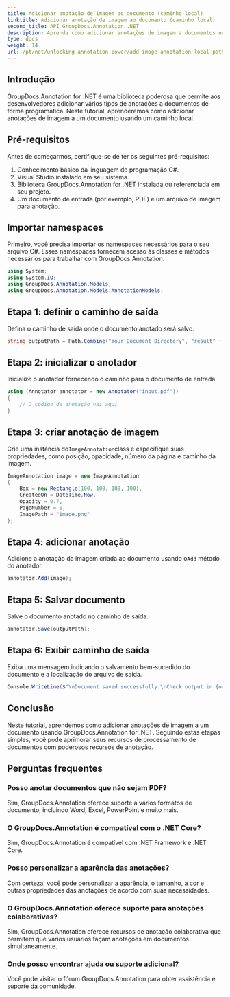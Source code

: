 ```yaml
---
title: Adicionar anotação de imagem ao documento (caminho local)
linktitle: Adicionar anotação de imagem ao documento (caminho local)
second_title: API GroupDocs.Annotation .NET
description: Aprenda como adicionar anotações de imagem a documentos usando GroupDocs.Annotation for .NET. Aprimore os recursos de processamento de documentos com facilidade.
type: docs
weight: 14
url: /pt/net/unlocking-annotation-power/add-image-annotation-local-path/
---
```

## Introdução
GroupDocs.Annotation for .NET é uma biblioteca poderosa que permite aos desenvolvedores adicionar vários tipos de anotações a documentos de forma programática. Neste tutorial, aprenderemos como adicionar anotações de imagem a um documento usando um caminho local.
## Pré-requisitos
Antes de começarmos, certifique-se de ter os seguintes pré-requisitos:
1. Conhecimento básico da linguagem de programação C#.
2. Visual Studio instalado em seu sistema.
3. Biblioteca GroupDocs.Annotation for .NET instalada ou referenciada em seu projeto.
4. Um documento de entrada (por exemplo, PDF) e um arquivo de imagem para anotação.
## Importar namespaces
Primeiro, você precisa importar os namespaces necessários para o seu arquivo C#. Esses namespaces fornecem acesso às classes e métodos necessários para trabalhar com GroupDocs.Annotation.
```csharp
using System;
using System.IO;
using GroupDocs.Annotation.Models;
using GroupDocs.Annotation.Models.AnnotationModels;
```

## Etapa 1: definir o caminho de saída
Defina o caminho de saída onde o documento anotado será salvo.
```csharp
string outputPath = Path.Combine("Your Document Directory", "result" + Path.GetExtension("input.pdf"));
```
## Etapa 2: inicializar o anotador
Inicialize o anotador fornecendo o caminho para o documento de entrada.
```csharp
using (Annotator annotator = new Annotator("input.pdf"))
{
    // O código da anotação vai aqui
}
```
## Etapa 3: criar anotação de imagem
 Crie uma instância do`ImageAnnotation`class e especifique suas propriedades, como posição, opacidade, número da página e caminho da imagem.
```csharp
ImageAnnotation image = new ImageAnnotation
{
    Box = new Rectangle(100, 100, 100, 100),
    CreatedOn = DateTime.Now,
    Opacity = 0.7,
    PageNumber = 0,
    ImagePath = "image.png"
};
```
## Etapa 4: adicionar anotação
 Adicione a anotação da imagem criada ao documento usando o`Add` método do anotador.
```csharp
annotator.Add(image);
```
## Etapa 5: Salvar documento
Salve o documento anotado no caminho de saída.
```csharp
annotator.Save(outputPath);
```
## Etapa 6: Exibir caminho de saída
Exiba uma mensagem indicando o salvamento bem-sucedido do documento e a localização do arquivo de saída.
```csharp
Console.WriteLine($"\nDocument saved successfully.\nCheck output in {outputPath}.");
```

## Conclusão
Neste tutorial, aprendemos como adicionar anotações de imagem a um documento usando GroupDocs.Annotation for .NET. Seguindo estas etapas simples, você pode aprimorar seus recursos de processamento de documentos com poderosos recursos de anotação.
## Perguntas frequentes
### Posso anotar documentos que não sejam PDF?
Sim, GroupDocs.Annotation oferece suporte a vários formatos de documento, incluindo Word, Excel, PowerPoint e muito mais.
### O GroupDocs.Annotation é compatível com o .NET Core?
Sim, GroupDocs.Annotation é compatível com .NET Framework e .NET Core.
### Posso personalizar a aparência das anotações?
Com certeza, você pode personalizar a aparência, o tamanho, a cor e outras propriedades das anotações de acordo com suas necessidades.
### O GroupDocs.Annotation oferece suporte para anotações colaborativas?
Sim, GroupDocs.Annotation oferece recursos de anotação colaborativa que permitem que vários usuários façam anotações em documentos simultaneamente.
### Onde posso encontrar ajuda ou suporte adicional?
Você pode visitar o fórum GroupDocs.Annotation para obter assistência e suporte da comunidade.